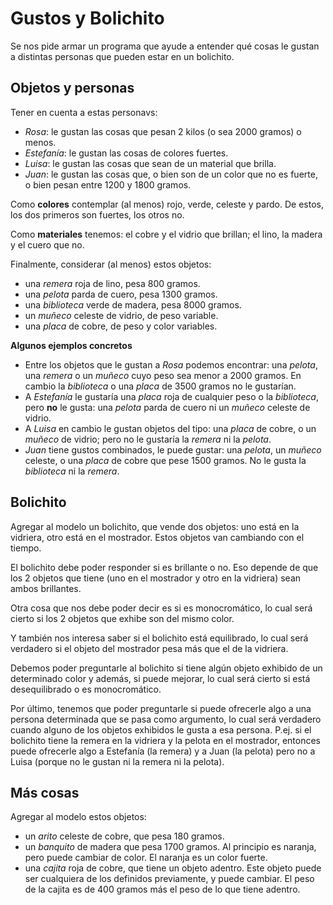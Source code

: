 # Gustos y Bolichito

Se nos pide armar un programa que ayude a entender qué cosas le gustan a distintas personas que pueden estar en un bolichito.


## Objetos y personas

Tener en cuenta a estas personavs:
- _Rosa_: le gustan las cosas que pesan 2 kilos (o sea 2000 gramos) o menos.
- _Estefanía_: le gustan las cosas de colores fuertes.
- _Luisa_: le gustan las cosas que sean de un material que brilla.
- _Juan_: le gustan las cosas que, o bien son de un color que no es fuerte, o bien pesan entre 1200 y 1800 gramos.

Como **colores** contemplar (al menos) rojo, verde, celeste y pardo. 
De estos, los dos primeros son fuertes, los otros no.

Como **materiales** tenemos: el cobre y el vidrio que brillan; el lino, la madera y el cuero que no.

Finalmente, considerar (al menos) estos objetos:
  - una _remera_ roja de lino, pesa 800 gramos.
  - una _pelota_ parda de cuero, pesa 1300 gramos.
  - una _biblioteca_ verde de madera, pesa 8000 gramos.
  - un _muñeco_ celeste de vidrio, de peso variable.
  - una _placa_ de cobre, de peso y color variables.

**Algunos ejemplos concretos**
- Entre los objetos que le gustan a _Rosa_ podemos encontrar: una _pelota_, una _remera_ o un _muñeco_ cuyo peso sea menor a 2000 gramos. En cambio la _biblioteca_ o una _placa_ de 3500 gramos no le gustarían.
- A _Estefanía_ le gustaría una _placa_ roja de cualquier peso o la _biblioteca_, pero **no** le gusta: una _pelota_ parda de cuero ni un _muñeco_ celeste de vidrio.
- A _Luisa_ en cambio le gustan objetos del tipo: una _placa_ de cobre, o un _muñeco_ de vidrio; pero no le gustaría la _remera_ ni la _pelota_.
- _Juan_ tiene gustos combinados, le puede gustar: una _pelota_, un _muñeco_ celeste, o una _placa_ de cobre que pese 1500 gramos. No le gusta la _biblioteca_ ni la _remera_.

## Bolichito

Agregar al modelo un bolichito, que vende dos objetos: uno está en la vidriera, otro está en el mostrador.
Estos objetos van cambiando con el tiempo.

El bolichito debe poder responder si es brillante o no. Eso depende de que los 2 objetos que tiene (uno en el mostrador y otro en la vidriera) sean ambos brillantes. 

Otra cosa que nos debe poder decir es si es monocromático, lo cual será cierto si los 2 objetos que exhibe son del mismo color.

Y también nos interesa saber si el bolichito está equilibrado, lo cual será verdadero si el objeto del mostrador pesa más que el de la vidriera.

Debemos poder preguntarle al bolichito si tiene algún objeto exhibido de un determinado color y además, si puede mejorar, lo cual será cierto si está desequilibrado o es monocromático.

Por último, tenemos que poder preguntarle si puede ofrecerle algo a una persona determinada que se pasa como argumento, lo cual será verdadero cuando alguno de los objetos exhibidos le gusta a esa persona. 
  P.ej. si el bolichito tiene la remera en la vidriera y la pelota en el mostrador,
  entonces puede ofrecerle algo a Estefanía (la remera) y a Juan (la pelota) 
  pero no a Luisa (porque no le gustan ni la remera ni la pelota).

  
## Más cosas

Agregar al modelo estos objetos:

- un _arito_ celeste de cobre, que pesa 180 gramos.
- un _banquito_ de madera que pesa 1700 gramos. 
  Al principio es naranja, pero puede cambiar de color. 
  El naranja es un color fuerte.
- una _cajita_ roja de cobre, que tiene un objeto adentro. 
  Este objeto puede ser cualquiera de los definidos previamente, y puede cambiar.
  El peso de la cajita es de 400 gramos más el peso de lo que tiene adentro.
    
